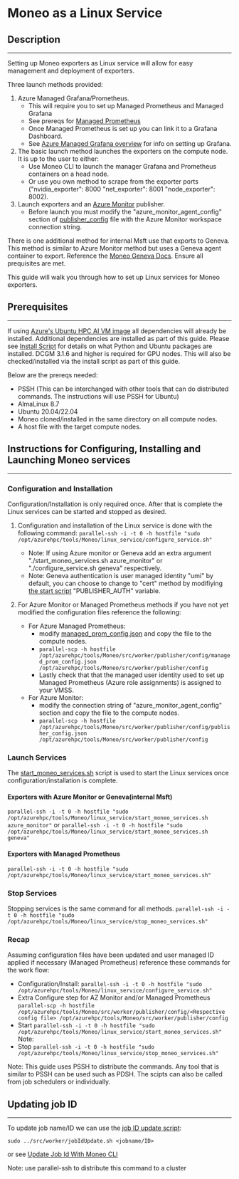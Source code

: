# Moneo as a Linux Service #

## Description ##

-----
Setting up Moneo exporters as Linux service will allow for easy management and deployment of exporters.

Three launch methods provided:

1. Azure Managed Grafana/Prometheus.
   - This will require you to set up Managed Prometheus and Managed Grafana
   - See prereqs for [Managed Prometheus](../docs/ManagedPrometheusAgent.md)
   - Once Managed Prometheus is set up you can link it to a Grafana Dashboard.
   - See [Azure Managed Grafana overview](https://learn.microsoft.com/en-us/azure/managed-grafana/overview) for info on setting up Grafana.
2. The basic launch method launches the exporters on the compute node. It is up to the user to either:
   - Use Moneo CLI to launch the manager Grafana and Prometheus containers on a head node.
   - Or use you own method to scrape from the exporter ports ("nvidia_exporter": 8000 "net_exporter": 8001 "node_exporter": 8002).
3. Launch exporters and an [Azure Monitor](../docs/AzureMonitorAgent.md) publisher.
   - Before launch you must modify the "azure_monitor_agent_config" section of [publisher_config](../src/worker/publisher/config/publisher_config.json) file with the Azure Monitor workspace connection string.

There is one additional method for internal Msft use that exports to Geneva. This method is similar to Azure Monitor method but uses a Geneva agent container to export. Reference the [Moneo Geneva Docs](../docs/GenevaAgent.MD). Ensure all prequisites are met. 

This guide will walk you through how to set up Linux services for Moneo exporters.

## Prerequisites ##

-----
If using [Azure's Ubuntu HPC AI VM image](https://azuremarketplace.microsoft.com/en-us/marketplace/apps/microsoft-dsvm.ubuntu-hpc?tab=overview) all dependencies will already be installed. Additional dependencies are installed as part of this guide. Please see [Install Script](../src/worker/install/install.sh) for details on what Python and Ubuntu packages are installed. DCGM 3.1.6 and higher is required for GPU nodes. This will also be checked/installed via the install script as part of this guide.

Below are the prereqs needed:

- PSSH (This can be interchanged with other tools that can do distributed commands. The instructions will use PSSH for Ubuntu)
- AlmaLinux 8.7
- Ubuntu 20.04/22.04
- Moneo cloned/installed in the same directory on all compute nodes.
- A host file with the target compute nodes.

## Instructions for Configuring, Installing and Launching Moneo services ##

-----

### Configuration and Installation ###

Configuration/Installation is only required once. After that is complete the Linux services can be started and stopped as desired.

1. Configuration and installation of the Linux service is done with the following command:
   ```parallel-ssh -i -t 0 -h hostfile "sudo /opt/azurehpc/tools/Moneo/linux_service/configure_service.sh"```
     - Note: If using Azure monitor or Geneva add an extra argument "./start_moneo_services.sh azure_monitor"  or "./configure_service.sh geneva" respectively.
     - Note: Geneva authentication is user managed identity "umi" by default, you can choose to change to "cert" method by modifiying [the start script](./configure_service.sh) "PUBLISHER_AUTH" variable.

2. For Azure Monitor or Managed Prometheus methods if you have not yet modified the configuration files reference the following:
   - For Azure Managed Prometheus:
     - modify [managed_prom_config.json](../src/worker/publisher/config) and copy the file to the compute nodes.
     - ```parallel-scp -h hostfile /opt/azurehpc/tools/Moneo/src/worker/publisher/config/managed_prom_config.json /opt/azurehpc/tools/Moneo/src/worker/publisher/config```
     - Lastly check that that the managed user identity used to set up Managed Prometheus (Azure role assignments) is assigned to your VMSS.
   - For Azure Monitor:
     - modify the connection string of "azure_monitor_agent_config" section and copy the file to the compute nodes.
     - ```parallel-scp -h hostfile /opt/azurehpc/tools/Moneo/src/worker/publisher/config/publisher_config.json /opt/azurehpc/tools/Moneo/src/worker/publisher/config```

### Launch Services ###

The [start_moneo_services.sh](./start_moneo_services.sh) script is used to start the Linux services once configuration/installation is complete.

#### Exporters with Azure Monitor or Geneva(internal Msft) ####

```parallel-ssh -i -t 0 -h hostfile "sudo /opt/azurehpc/tools/Moneo/linux_service/start_moneo_services.sh azure_monitor"```
   or
```parallel-ssh -i -t 0 -h hostfile "sudo /opt/azurehpc/tools/Moneo/linux_service/start_moneo_services.sh geneva"```

#### Exporters with Managed Prometheus ####

```parallel-ssh -i -t 0 -h hostfile "sudo /opt/azurehpc/tools/Moneo/linux_service/start_moneo_services.sh"```

### Stop Services ###

Stopping services is the same command for all methods.
```parallel-ssh -i -t 0 -h hostfile "sudo /opt/azurehpc/tools/Moneo/linux_service/stop_moneo_services.sh"```

### Recap ###

Assuming configuration files have been updated and user managed ID applied if necessary (Managed Prometheus) reference these commands for the work flow:

- Configuration/Install:
   ```parallel-ssh -i -t 0 -h hostfile "sudo /opt/azurehpc/tools/Moneo/linux_service/configure_service.sh"```
- Extra Configure step for AZ Monitor and/or Managed Prometheus
   ```parallel-scp -h hostfile /opt/azurehpc/tools/Moneo/src/worker/publisher/config/<Respective config file> /opt/azurehpc/tools/Moneo/src/worker/publisher/config```
- Start
   ```parallel-ssh -i -t 0 -h hostfile "sudo /opt/azurehpc/tools/Moneo/linux_service/start_moneo_services.sh"```
   Note:
- Stop
   ```parallel-ssh -i -t 0 -h hostfile "sudo /opt/azurehpc/tools/Moneo/linux_service/stop_moneo_services.sh"```

 Note: This guide uses PSSH to distribute the commands. Any tool that is similar to PSSH can be used such as PDSH. The scipts can also be called from job schedulers or individually.

## Updating job ID ##

-----
To update job name/ID we can use the [job ID update script](../src/worker/jobIdUpdate.sh):

```sudo ../src/worker/jobIdUpdate.sh <jobname/ID>```

or see [Update Job Id With Moneo CLI](../docs/JobFiltering.md)

Note: use parallel-ssh to distribute this command to a cluster
